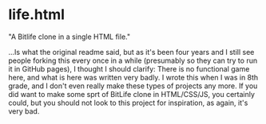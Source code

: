 # life.html
"A Bitlife clone in a single HTML file."

...Is what the original readme said, but as it's been four years and I still see people forking this every once in a while (presumably so they can try to run it in GitHub pages), I thought I should clarify: There is no functional game here, and what is here was written very badly. I wrote this when I was in 8th grade, and I don't even really make these types of projects any more. If you did want to make some sprt of BitLife clone in HTML/CSS/JS, you certainly could, but you should not look to this project for inspiration, as again, it's very bad.
